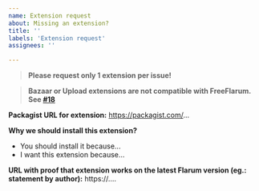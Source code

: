 ```yaml
---
name: Extension request
about: Missing an extension?
title: ''
labels: 'Extension request'
assignees: ''

---
```


> **Please request only 1 extension per issue!**

> **Bazaar or Upload extensions are not compatible with FreeFlarum. See [#18](https://github.com/gwillem/freeflarum.com/issues/18)**

__Packagist URL for extension:__
https://packagist.com/...

__Why we should install this extension?__
- You should install it because...
- I want this extension because...

__URL with proof that extension works on the latest Flarum version (eg.: statement by author):__
https://....
